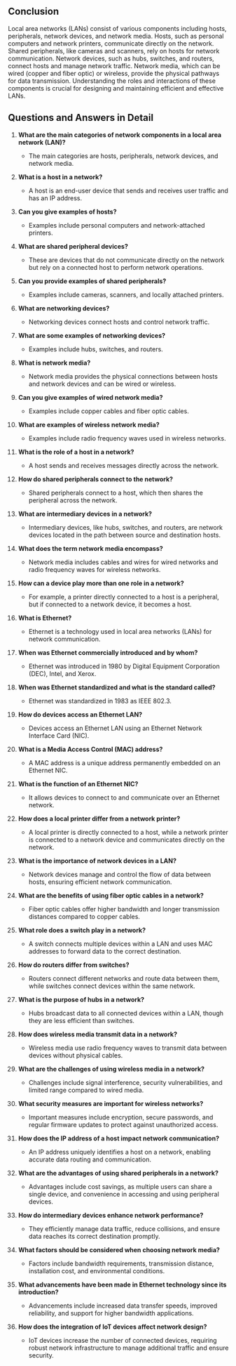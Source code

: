 ## Conclusion

Local area networks (LANs) consist of various components including hosts, peripherals, network devices, and network media. Hosts, such as personal computers and network printers, communicate directly on the network. Shared peripherals, like cameras and scanners, rely on hosts for network communication. Network devices, such as hubs, switches, and routers, connect hosts and manage network traffic. Network media, which can be wired (copper and fiber optic) or wireless, provide the physical pathways for data transmission. Understanding the roles and interactions of these components is crucial for designing and maintaining efficient and effective LANs.

## Questions and Answers in Detail

1. **What are the main categories of network components in a local area network (LAN)?**
   - The main categories are hosts, peripherals, network devices, and network media.

2. **What is a host in a network?**
   - A host is an end-user device that sends and receives user traffic and has an IP address.

3. **Can you give examples of hosts?**
   - Examples include personal computers and network-attached printers.

4. **What are shared peripheral devices?**
   - These are devices that do not communicate directly on the network but rely on a connected host to perform network operations.

5. **Can you provide examples of shared peripherals?**
   - Examples include cameras, scanners, and locally attached printers.

6. **What are networking devices?**
   - Networking devices connect hosts and control network traffic.

7. **What are some examples of networking devices?**
   - Examples include hubs, switches, and routers.

8. **What is network media?**
   - Network media provides the physical connections between hosts and network devices and can be wired or wireless.

9. **Can you give examples of wired network media?**
   - Examples include copper cables and fiber optic cables.

10. **What are examples of wireless network media?**
    - Examples include radio frequency waves used in wireless networks.

11. **What is the role of a host in a network?**
    - A host sends and receives messages directly across the network.

12. **How do shared peripherals connect to the network?**
    - Shared peripherals connect to a host, which then shares the peripheral across the network.

13. **What are intermediary devices in a network?**
    - Intermediary devices, like hubs, switches, and routers, are network devices located in the path between source and destination hosts.

14. **What does the term network media encompass?**
    - Network media includes cables and wires for wired networks and radio frequency waves for wireless networks.

15. **How can a device play more than one role in a network?**
    - For example, a printer directly connected to a host is a peripheral, but if connected to a network device, it becomes a host.

16. **What is Ethernet?**
    - Ethernet is a technology used in local area networks (LANs) for network communication.

17. **When was Ethernet commercially introduced and by whom?**
    - Ethernet was introduced in 1980 by Digital Equipment Corporation (DEC), Intel, and Xerox.

18. **When was Ethernet standardized and what is the standard called?**
    - Ethernet was standardized in 1983 as IEEE 802.3.

19. **How do devices access an Ethernet LAN?**
    - Devices access an Ethernet LAN using an Ethernet Network Interface Card (NIC).

20. **What is a Media Access Control (MAC) address?**
    - A MAC address is a unique address permanently embedded on an Ethernet NIC.

21. **What is the function of an Ethernet NIC?**
    - It allows devices to connect to and communicate over an Ethernet network.

22. **How does a local printer differ from a network printer?**
    - A local printer is directly connected to a host, while a network printer is connected to a network device and communicates directly on the network.

23. **What is the importance of network devices in a LAN?**
    - Network devices manage and control the flow of data between hosts, ensuring efficient network communication.

24. **What are the benefits of using fiber optic cables in a network?**
    - Fiber optic cables offer higher bandwidth and longer transmission distances compared to copper cables.

25. **What role does a switch play in a network?**
    - A switch connects multiple devices within a LAN and uses MAC addresses to forward data to the correct destination.

26. **How do routers differ from switches?**
    - Routers connect different networks and route data between them, while switches connect devices within the same network.

27. **What is the purpose of hubs in a network?**
    - Hubs broadcast data to all connected devices within a LAN, though they are less efficient than switches.

28. **How does wireless media transmit data in a network?**
    - Wireless media use radio frequency waves to transmit data between devices without physical cables.

29. **What are the challenges of using wireless media in a network?**
    - Challenges include signal interference, security vulnerabilities, and limited range compared to wired media.

30. **What security measures are important for wireless networks?**
    - Important measures include encryption, secure passwords, and regular firmware updates to protect against unauthorized access.

31. **How does the IP address of a host impact network communication?**
    - An IP address uniquely identifies a host on a network, enabling accurate data routing and communication.

32. **What are the advantages of using shared peripherals in a network?**
    - Advantages include cost savings, as multiple users can share a single device, and convenience in accessing and using peripheral devices.

33. **How do intermediary devices enhance network performance?**
    - They efficiently manage data traffic, reduce collisions, and ensure data reaches its correct destination promptly.

34. **What factors should be considered when choosing network media?**
    - Factors include bandwidth requirements, transmission distance, installation cost, and environmental conditions.

35. **What advancements have been made in Ethernet technology since its introduction?**
    - Advancements include increased data transfer speeds, improved reliability, and support for higher bandwidth applications.

36. **How does the integration of IoT devices affect network design?**
    - IoT devices increase the number of connected devices, requiring robust network infrastructure to manage additional traffic and ensure security.
